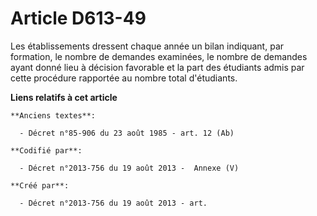 # Article D613-49

Les établissements dressent chaque année un bilan indiquant, par formation, le nombre de demandes examinées, le nombre de
demandes ayant donné lieu à décision favorable et la part des étudiants admis par cette procédure rapportée au nombre total
d'étudiants.

**Liens relatifs à cet article**

	**Anciens textes**:

	  - Décret n°85-906 du 23 août 1985 - art. 12 (Ab)

	**Codifié par**:

	  - Décret n°2013-756 du 19 août 2013 -  Annexe (V)

	**Créé par**:

	  - Décret n°2013-756 du 19 août 2013 - art.

